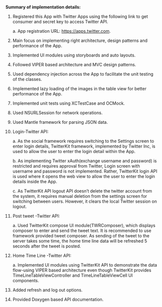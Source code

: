 **Summary of implementation details:**

1)  Registered this App with Twitter Apps using the following link to
    get consumer and secret key to access Twitter API.

    a.  App registration URL: https://apps.twitter.com.

2)  Main focus on implementing right architecture, design patterns and
    performance of the App.

3)  Implemented UI modules using storyboards and auto layouts.

4)  Followed VIPER based architecture and MVC design patterns.

5)  Used dependency injection across the App to facilitate the unit
    testing of the classes.

6)  Implemented lazy loading of the images in the table view for better
    performance of the App.

7)  Implemented unit tests using XCTestCase and OCMock.

8)  Used NSURLSession for network operations.

9)  Used Mantle framework for parsing JSON data.

10) Login-Twitter API:

    a.  As the social framework requires switching to the Settings
        screen to enter login details, TwitterKit framework, implemented
        by Twitter Inc, is used to allow the user to enter the login
        detail within the App.

    b.  As implementing Twitter xAuth(exchange username and password) is
        restricted and requires approval from Twitter, Login screen with
        username and password is not implemented. Rather, TwitterKit
        login API is used where it opens the web view to allow the user
        to enter the login details inside the App.

    c.  As TwitterKit API logout API doesn’t delete the twitter account
        from the system, it requires manual deletion from the settings
        screen for switching between users. However, it clears the local
        Twitter session on logout.

11) Post tweet -Twitter API:

    a.  Used TwitterKit compose UI module(TWRComposer), which displays
        composer to enter and send the tweet text. It is recommended to
        use framework provided tweet composer. As sending of the tweet
        to the server takes some time, the home time line data will be
        refreshed 5 seconds after the tweet is posted.

12) Home Time Line -Twitter API:

    a.  Implemented UI modules using TwitterKit API to demonstrate the
        data flow-using VIPER based architecture even though TwitterKit
        provides TimeLineTableViewController and TimeLineTableViewCell
        UI components.

13) Added refresh and log out options.

14) Provided Doxygen based API documentation.
